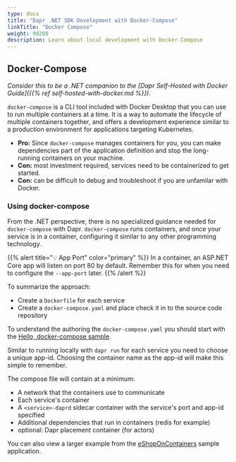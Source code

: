 ```yaml
---
type: docs
title: "Dapr .NET SDK Development with Docker-Compose"
linkTitle: "Docker Compose"
weight: 90200
description: Learn about local development with Docker-Compose
---
```


## Docker-Compose

*Consider this to be a .NET companion to the [Dapr Self-Hosted with Docker Guide]({{% ref self-hosted-with-docker.md %}})*.

`docker-compose` is a CLI tool included with Docker Desktop that you can use to run multiple containers at a time. It is a way to automate the lifecycle of multiple containers together, and offers a development experience similar to a production environment for applications targeting Kubernetes.

- **Pro:** Since `docker-compose` manages containers for you, you can make dependencies part of the application definition and stop the long-running containers on your machine.
- **Con:** most investment required, services need to be containerized to get started.
- **Con:** can be difficult to debug and troubleshoot if you are unfamilar with Docker.

### Using docker-compose

From the .NET perspective, there is no specialized guidance needed for `docker-compose` with Dapr. `docker-compose` runs containers, and once your service is in a container, configuring it similar to any other programming technology.

{{% alert title="💡 App Port" color="primary" %}}
In a container, an ASP.NET Core app will listen on port 80 by default. Remember this for when you need to configure the `--app-port` later.
{{% /alert %}}

To summarize the approach:

- Create a `Dockerfile` for each service
- Create a `docker-compose.yaml` and place check it in to the source code repository

To understand the authoring the `docker-compose.yaml` you should start with the [Hello, docker-compose sample](https://github.com/dapr/samples/tree/master/hello-docker-compose).

Similar to running locally with `dapr run` for each service you need to choose a unique app-id. Choosing the container name as the app-id will make this simple to remember.

The compose file will contain at a minimum:

- A network that the containers use to communicate
- Each service's container
- A `<service>-daprd` sidecar container with the service's port and app-id specified
- Additional dependencies that run in containers (redis for example)
- optional: Dapr placement container (for actors)

You can also view a larger example from the [eShopOnContainers](https://github.com/dotnet-architecture/eShopOnDapr/blob/master/docker-compose.yml) sample application.
